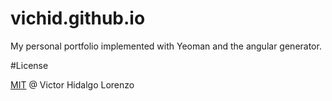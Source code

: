 vichid.github.io
================

My personal portfolio implemented with Yeoman and the angular generator.

#License

[MIT](http://opensource.org/licenses/MIT) @ Victor Hidalgo Lorenzo